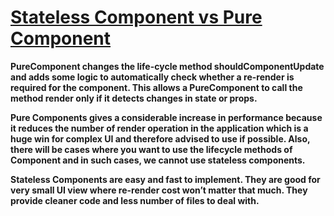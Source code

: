 <h1>
<a href = "https://medium.com/groww-engineering/stateless-component-vs-pure-component-d2af88a1200b">
    Stateless Component vs Pure Component
</a>
</h1>

<strong>PureComponent <strong> changes the life-cycle method shouldComponentUpdate and adds some logic to automatically check whether a re-render is required for the component. This allows a PureComponent to call the method render only if it detects changes in state or props.

Pure Components gives a considerable increase in performance because it reduces the number of render operation in the application which is a huge win for complex UI and therefore advised to use if possible. Also, there will be cases where you want to use the lifecycle methods of Component and in such cases, we cannot use stateless components.

<b>Stateless Components are easy and fast to implement. They are good for very small UI view where re-render cost won’t matter that much. They provide cleaner code and less number of files to deal with.</b>